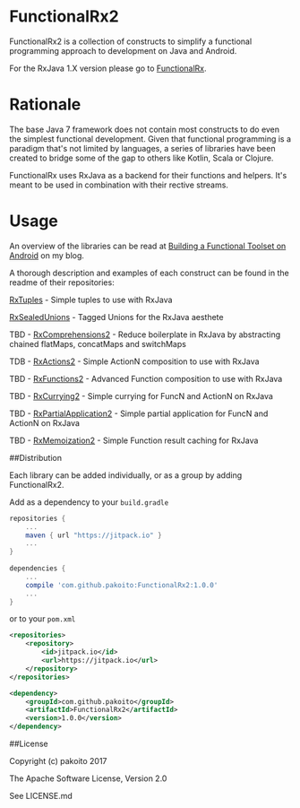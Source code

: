 # FunctionalRx2

FunctionalRx2 is a collection of constructs to simplify a functional programming approach to development on Java and Android.

For the RxJava 1.X version please go to [FunctionalRx](https://github.com/pakoito/FunctionalRx).


# Rationale

The base Java 7 framework does not contain most constructs to do even the simplest functional development. Given that functional programming is a paradigm that's not limited by languages, a series of libraries have been created to bridge some of the gap to others like Kotlin, Scala or Clojure.

FunctionalRx uses RxJava as a backend for their functions and helpers. It's meant to be used in combination with their rective streams.

# Usage

An overview of the libraries can be read at [Building a Functional Toolset on Android](http://www.pacoworks.com/2016/05/25/building-a-functional-toolset-for-android/) on my blog.

A thorough description and examples of each construct can be found in the readme of their repositories:

[RxTuples](https://github.com/pakoito/RxTuples) - Simple tuples to use with RxJava

[RxSealedUnions](https://github.com/pakoito/RxSealedUnions) - Tagged Unions for the RxJava aesthete

TBD - [RxComprehensions2](https://github.com/pakoito/RxComprehensions2) - Reduce boilerplate in RxJava by abstracting chained flatMaps, concatMaps and switchMaps

TDB - [RxActions2](https://github.com/pakoito/RxActions2) - Simple ActionN composition to use with RxJava

TBD - [RxFunctions2](https://github.com/pakoito/RxFunctions2) - Advanced Function composition to use with RxJava

TBD - [RxCurrying2](https://github.com/pakoito/RxCurrying2) - Simple currying for FuncN and ActionN on RxJava

TBD - [RxPartialApplication2](https://github.com/pakoito/RxPartialApplication2) - Simple partial application for FuncN and ActionN on RxJava

TBD - [RxMemoization2](https://github.com/pakoito/RxMemoization2) - Simple Function result caching for RxJava

##Distribution

Each library can be added individually, or as a group by adding FunctionalRx2.

Add as a dependency to your `build.gradle`
```groovy
repositories {
    ...
    maven { url "https://jitpack.io" }
    ...
}
    
dependencies {
    ...
    compile 'com.github.pakoito:FunctionalRx2:1.0.0'
    ...
}
```
or to your `pom.xml`

```xml
<repositories>
    <repository>
        <id>jitpack.io</id>
        <url>https://jitpack.io</url>
    </repository>
</repositories>

<dependency>
    <groupId>com.github.pakoito</groupId>
    <artifactId>FunctionalRx2</artifactId>
    <version>1.0.0</version>
</dependency>
```

##License

Copyright (c) pakoito 2017

The Apache Software License, Version 2.0

See LICENSE.md
